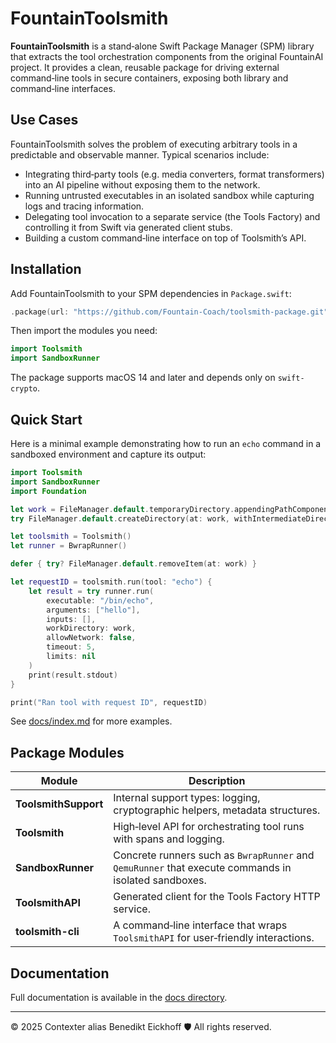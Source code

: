 # FountainToolsmith

**FountainToolsmith** is a stand‑alone Swift Package Manager (SPM) library that
extracts the tool orchestration components from the original FountainAI project.
It provides a clean, reusable package for driving external command‑line tools in secure containers, exposing both library and command‑line interfaces.

## Use Cases

FountainToolsmith solves the problem of executing arbitrary tools in a
predictable and observable manner. Typical scenarios include:

* Integrating third‑party tools (e.g. media converters, format
  transformers) into an AI pipeline without exposing them to the
  network.
* Running untrusted executables in an isolated sandbox while capturing
  logs and tracing information.
* Delegating tool invocation to a separate service (the Tools Factory) and controlling it from Swift via generated client
  stubs.
* Building a custom command‑line interface on top of Toolsmith’s API.

## Installation

Add FountainToolsmith to your SPM dependencies in `Package.swift`:

```swift
.package(url: "https://github.com/Fountain-Coach/toolsmith-package.git", from: "1.0.0"),
```

Then import the modules you need:

```swift
import Toolsmith
import SandboxRunner
```

The package supports macOS 14 and later and depends only on `swift-crypto`.

## Quick Start

Here is a minimal example demonstrating how to run an `echo` command in a sandboxed environment and capture its output:

```swift
import Toolsmith
import SandboxRunner
import Foundation

let work = FileManager.default.temporaryDirectory.appendingPathComponent("work")
try FileManager.default.createDirectory(at: work, withIntermediateDirectories: true)

let toolsmith = Toolsmith()
let runner = BwrapRunner()

defer { try? FileManager.default.removeItem(at: work) }

let requestID = toolsmith.run(tool: "echo") {
    let result = try runner.run(
        executable: "/bin/echo",
        arguments: ["hello"],
        inputs: [],
        workDirectory: work,
        allowNetwork: false,
        timeout: 5,
        limits: nil
    )
    print(result.stdout)
}

print("Ran tool with request ID", requestID)
```

See [docs/index.md](docs/index.md) for more examples.

## Package Modules

| Module             | Description                                                      |
|--------------------|------------------------------------------------------------------|
| **ToolsmithSupport** | Internal support types: logging, cryptographic helpers, metadata structures. |
| **Toolsmith**      | High‑level API for orchestrating tool runs with spans and logging. |
| **SandboxRunner**  | Concrete runners such as `BwrapRunner` and `QemuRunner` that execute commands in isolated sandboxes. |
| **ToolsmithAPI**   | Generated client for the Tools Factory HTTP service. |
| **toolsmith-cli**  | A command‑line interface that wraps `ToolsmithAPI` for user‑friendly interactions. |

## Documentation

Full documentation is available in the [docs directory](docs/index.md).

---
© 2025 Contexter alias Benedikt Eickhoff 🛡️ All rights reserved.
